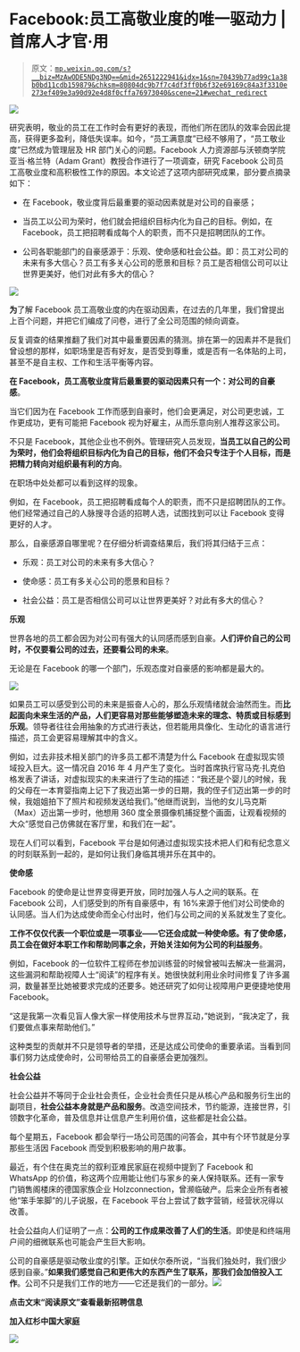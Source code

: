 # Facebook:员工高敬业度的唯一驱动力 | 首席人才官·用

> 原文：[`mp.weixin.qq.com/s?__biz=MzAwODE5NDg3NQ==&mid=2651222941&idx=1&sn=70439b77ad99c1a38b0bd11cdb159879&chksm=80804dc9b7f7c4df3ff0b6f32e69169c84a3f3310e273ef409e3a90d92e4d8f0cffa76973040&scene=21#wechat_redirect`](http://mp.weixin.qq.com/s?__biz=MzAwODE5NDg3NQ==&mid=2651222941&idx=1&sn=70439b77ad99c1a38b0bd11cdb159879&chksm=80804dc9b7f7c4df3ff0b6f32e69169c84a3f3310e273ef409e3a90d92e4d8f0cffa76973040&scene=21#wechat_redirect)

![](img/488683e3cd410a6c491ae5753989b6db.png)

研究表明，敬业的员工在工作时会有更好的表现，而他们所在团队的效率会因此提高，获得更多盈利，降低失误率。如今，“员工满意度”已经不够用了，“员工敬业度”已然成为管理层及 HR 部门关心的问题。Facebook 人力资源部与沃顿商学院亚当·格兰特（Adam Grant）教授合作进行了一项调查，研究 Facebook 公司员工高敬业度和高积极性工作的原因。本文论述了这项内部研究成果，部分要点摘录如下：

*   在 Facebook，敬业度背后最重要的驱动因素就是对公司的自豪感；

*   当员工以公司为荣时，他们就会把组织目标内化为自己的目标。例如，在 Facebook，员工把招聘看成每个人的职责，而不只是招聘团队的工作。

*   公司各职能部门的自豪感源于：乐观、使命感和社会公益。即：员工对公司的未来有多大信心？员工有多关心公司的愿景和目标？员工是否相信公司可以让世界更美好，他们对此有多大的信心？

![](img/c6431b75533f192070863b95aecb1fbb.png)

**为**了解 Facebook 员工高敬业度的内在驱动因素，在过去的几年里，我们曾提出上百个问题，并把它们编成了问卷，进行了全公司范围的倾向调查。

反复调查的结果推翻了我们对其中最重要因素的猜测。排在第一的因素并不是我们曾设想的那样，如职场里是否有好友，是否受到尊重，或是否有一名体贴的上司，甚至不是自主权、工作和生活平衡等内容。

**在 Facebook，员工高敬业度背后最重要的驱动因素只有一个：对公司的自豪感**。

当它们因为在 Facebook 工作而感到自豪时，他们会更满足，对公司更忠诚，工作更成功，更有可能把 Facebook 视为好雇主，从而乐意向别人推荐这家公司。

不只是 Facebook，其他企业也不例外。管理研究人员发现，**当员工以自己的公司为荣时，他们会将组织目标内化为自己的目标，他们不会只专注于个人目标，而是把精力转向对组织最有利的方向**。

在职场中处处都可以看到这样的现象。

例如，在 Facebook，员工把招聘看成每个人的职责，而不只是招聘团队的工作。他们经常通过自己的人脉搜寻合适的招聘人选，试图找到可以让 Facebook 变得更好的人才。

那么，自豪感源自哪里呢？在仔细分析调查结果后，我们将其归结于三点：

*   乐观：员工对公司的未来有多大信心？

*   使命感：员工有多关心公司的愿景和目标？

*   社会公益：员工是否相信公司可以让世界更美好？对此有多大的信心？‍

**乐观**

世界各地的员工都会因为对公司有强大的认同感而感到自豪。**人们评价自己的公司时，不仅要看公司的过去，还要看公司的未来**。

无论是在 Facebook 的哪一个部门，乐观态度对自豪感的影响都是最大的。

![](img/659f05a0f76d0d91cbe1defd0e368e86.png)

如果员工可以感受到公司的未来是振奋人心的，那么乐观情绪就会油然而生。而**比起面向未来生活的产品，人们更容易对那些能够塑造未来的理念、特质或目标感到乐观**。领导者往往会用抽象的方式进行表达，但若能用具像化、生动化的语言进行描述，员工会更容易理解其中的含义。

例如，过去非技术相关部门的许多员工都不清楚为什么 Facebook 在虚拟现实领域投入巨大。这一情况自 2016 年 4 月产生了变化。当时首席执行官马克·扎克伯格发表了讲话，对虚拟现实的未来进行了生动的描述：“我还是个婴儿的时候，我的父母在一本育婴指南上记下了我迈出第一步的日期，我的侄子们迈出第一步的时候，我姐姐拍下了照片和视频发送给我们。”他继而说到，当他的女儿马克斯（Max）迈出第一步时，他想用 360 度全景摄像机捕捉整个画面，让观看视频的大众“感觉自己仿佛就在客厅里，和我们在一起”。

现在人们可以看到，Facebook 平台是如何通过虚拟现实技术把人们和有纪念意义的时刻联系到一起的，是如何让我们身临其境并乐在其中的。

**使命感**

Facebook 的使命是让世界变得更开放，同时加强人与人之间的联系。在 Facebook 公司，人们感受到的所有自豪感中，有 16%来源于他们对公司使命的认同感。当人们为达成使命而全心付出时，他们与公司之间的关系就发生了变化。

**工作不仅仅代表一个职位或是一项事业——它还会成就一种使命感。有了使命感，员工会在做好本职工作和帮助同事之余，开始关注如何为公司的利益服务**。

例如，Facebook 的一位软件工程师在参加训练营的时候曾被叫去解决一些漏洞，这些漏洞和帮助视障人士“阅读”的程序有关。她很快就利用业余时间修复了许多漏洞，数量甚至比她被要求完成的还要多。她还研究了如何让视障用户更便捷地使用 Facebook。

“这是我第一次看见盲人像大家一样使用技术与世界互动，”她说到，“我决定了，我们要做点事来帮助他们。”

这种类型的贡献并不只是领导者的举措，还是达成公司使命的重要承诺。当看到同事们努力达成使命时，公司带给员工的自豪感会更加强烈。

**社会公益**

社会公益并不等同于企业社会责任，企业社会责任只是从核心产品和服务衍生出的副项目，**社会公益本身就是产品和服务**。改造空间技术，节约能源，连接世界，引领数字化革命，普及信息并让信息产生利用价值，这些都是社会公益。

每个星期五，Facebook 都会举行一场公司范围的问答会，其中有个环节就是分享那些生活因 Facebook 而受到积极影响的用户故事。

最近，有个住在奥克兰的叙利亚难民家庭在视频中提到了 Facebook 和 WhatsApp 的价值，称这两个应用能让他们与家乡的亲人保持联系。还有一家专门销售阁楼床的德国家族企业 Holzconnection，曾濒临破产。后来企业所有者被他“笨手笨脚”的儿子说服，在 Facebook 平台上尝试了数字营销，经营状况得以改善。

社会公益向人们证明了一点：**公司的工作成果改善了人们的生活**。即使是和终端用户间的细微联系也可能会产生巨大影响。

公司的自豪感是驱动敬业度的引擎。正如伏尔泰所说，“当我们独处时，我们很少感到自豪。”**如果我们感觉自己和更伟大的东西产生了联系，那我们会加倍投入工作**。公司不只是我们工作的地方——它还是我们的一部分。![](img/2751382bd3870be67e84a2039fa648e2.png)

**点击文末“阅读原文”查看最新招聘信息**

**加入红杉中国大家庭**

![](img/38bede288bdbf681b0bd6a3c58211c98.png)
